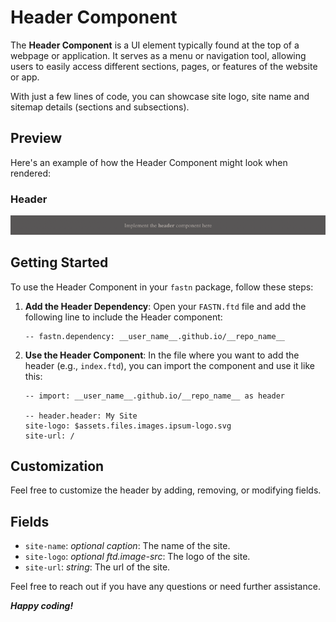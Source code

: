 # Header Component

The **Header Component** is a UI element typically found at the top of a webpage
or application. It serves as a menu or navigation tool, allowing users to easily 
access different sections, pages, or features of the website or app.

With just a few lines of code, you can showcase site logo, site name and sitemap
details (sections and subsections).

## Preview

Here's an example of how the Header Component might look when rendered:

### Header

![header.png](.github/assets/header.png)



## Getting Started

To use the Header Component in your `fastn` package, follow these steps:

1. **Add the Header Dependency**: Open your `FASTN.ftd` file and add 
   the following line to include the Header component:
   ```ftd
   -- fastn.dependency: __user_name__.github.io/__repo_name__
   ```
2. **Use the Header Component**: In the file where you want to add 
   the header (e.g., `index.ftd`), you can import the component and 
   use it like this:
    ```ftd
   -- import: __user_name__.github.io/__repo_name__ as header

   -- header.header: My Site
   site-logo: $assets.files.images.ipsum-logo.svg
   site-url: /
   ```
   
## Customization

Feel free to customize the header by adding, removing, or modifying 
fields.

## Fields

- `site-name`: *optional caption*: The name of the site.
- `site-logo`: *optional ftd.image-src*: The logo of the site.
- `site-url`: *string*: The url of the site.

Feel free to reach out if you have any questions or need further assistance. 


***Happy coding!***
